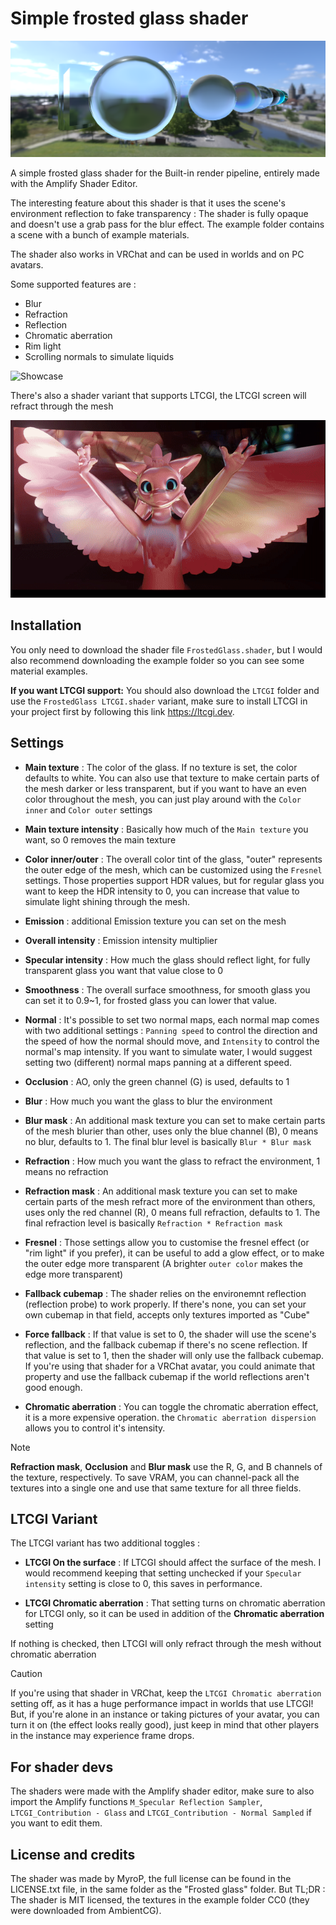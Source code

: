 # Simple frosted glass shader

![Showcase](https://github.com/MyroG/MyroP-shader-dump/blob/master/Frosted%20glass/_DocImages/Thumbnail.png)

A simple frosted glass shader for the Built-in render pipeline, entirely made with the Amplify Shader Editor.

The interesting feature about this shader is that it uses the scene's environment reflection to fake transparency : The shader is fully opaque and doesn't use a grab pass for the blur effect. The example folder contains a scene with a bunch of example materials.

The shader also works in VRChat and can be used in worlds and on PC avatars.

Some supported features are :
- Blur
- Refraction
- Reflection
- Chromatic aberration
- Rim light
- Scrolling normals to simulate liquids

![Showcase](https://github.com/MyroG/MyroP-shader-dump/blob/master/Frosted%20glass/_DocImages/example.gif)

There's also a shader variant that supports LTCGI, the LTCGI screen will refract through the mesh

![Showcase](https://github.com/MyroG/MyroP-shader-dump/blob/master/Frosted%20glass/_DocImages/ltc.gif)

## Installation
You only need to download the shader file ```FrostedGlass.shader```, but I would also recommend downloading the example folder so you can see some material examples.

**If you want LTCGI support:** You should also download the ```LTCGI``` folder and use the ```FrostedGlass LTCGI.shader``` variant, make sure to install LTCGI in your project first by following this link https://ltcgi.dev.

## Settings

- **Main texture** : The color of the glass. If no texture is set, the color defaults to white.
You can also use that texture to make certain parts of the mesh darker or less transparent, but if you want to have an even color throughout the mesh, you can just play around with the ```Color inner``` and ```Color outer``` settings

- **Main texture intensity** : Basically how much of the ```Main texture``` you want, so 0 removes the main texture

- **Color inner/outer** : The overall color tint of the glass, "outer" represents the outer edge of the mesh, which can be customized using the ```Fresnel``` settings.
Those properties support HDR values, but for regular glass you want to keep the HDR intensity to 0, you can increase that value to simulate light shining through the mesh.

- **Emission** : additional Emission texture you can set on the mesh

- **Overall intensity** : Emission intensity multiplier

- **Specular intensity** : How much the glass should reflect light, for fully transparent glass you want that value close to 0

- **Smoothness** : The overall surface smoothness, for smooth glass you can set it to 0.9~1, for frosted glass you can lower that value.

- **Normal** : It's possible to set two normal maps, each normal map comes with two additional settings : ```Panning speed``` to control the direction and the speed of how the normal should move, and ```Intensity``` to control the normal's map intensity. If you want to simulate water, I would suggest setting two (different) normal maps panning at a different speed.

- **Occlusion** : AO, only the green channel (G) is used, defaults to 1

- **Blur** : How much you want the glass to blur the environment

- **Blur mask** : An additional mask texture you can set to make certain parts of the mesh blurier than other, uses only the blue channel (B), 0 means no blur, defaults to 1. The final blur level is basically ```Blur * Blur mask```

- **Refraction** : How much you want the glass to refract the environment, 1 means no refraction

- **Refraction mask** : An additional mask texture you can set to make certain parts of the mesh refract more of the environment than others, uses only the red channel (R), 0 means full refraction, defaults to 1. The final refraction level is basically ```Refraction * Refraction mask```

- **Fresnel** : Those settings allow you to customise the fresnel effect (or "rim light" if you prefer), it can be useful to add a glow effect, or to make the outer edge more transparent (A brighter ```outer color``` makes the edge more transparent)

- **Fallback cubemap** : The shader relies on the environemnt reflection (reflection probe) to work properly. If there's none, you can set your own cubemap in that field, accepts only textures imported as "Cube"

- **Force fallback** : If that value is set to 0, the shader will use the scene's reflection, and the fallback cubemap if there's no scene reflection.
If that value is set to 1, then the shader will only use the fallback cubemap.
If you're using that shader for a VRChat avatar, you could animate that property and use the fallback cubemap if the world reflections aren't good enough.

- **Chromatic aberration** : You can toggle the chromatic aberration effect, it is a more expensive operation. the ```Chromatic aberration dispersion``` allows you to control it's intensity.

> [!NOTE]  
> **Refraction mask**, **Occlusion** and **Blur mask** use the R, G, and B channels of the texture, respectively. To save VRAM, you can channel-pack all the textures into a single one and use that same texture for all three fields.

## LTCGI Variant
 
The LTCGI variant has two additional toggles :

- **LTCGI On the surface** : If LTCGI should affect the surface of the mesh. I would recommend keeping that setting unchecked if your ```Specular intensity``` setting is close to 0, this saves in performance.

- **LTCGI Chromatic aberration** : That setting turns on chromatic aberration for LTCGI only, so it can be used in addition of the **Chromatic aberration** setting

If nothing is checked, then LTCGI will only refract through the mesh without chromatic aberration

> [!CAUTION]
> If you're using that shader in VRChat, keep the ```LTCGI Chromatic aberration``` setting off, as it has a huge performance impact in worlds that use LTCGI!
> But, if you're alone in an instance or taking pictures of your avatar, you can turn it on (the effect looks really good), just keep in mind that other players in the instance may experience frame drops.

## For shader devs

The shaders were made with the Amplify shader editor, make sure to also import the Amplify functions ```M_Specular Reflection Sampler```, ```LTCGI_Contribution - Glass``` and ```LTCGI_Contribution - Normal Sampled``` if you want to edit them.

## License and credits

The shader was made by MyroP, the full license can be found in the LICENSE.txt file, in the same folder as the "Frosted glass" folder.
But TL;DR : The shader is MIT licensed, the textures in the example folder CC0 (they were downloaded from AmbientCG).



